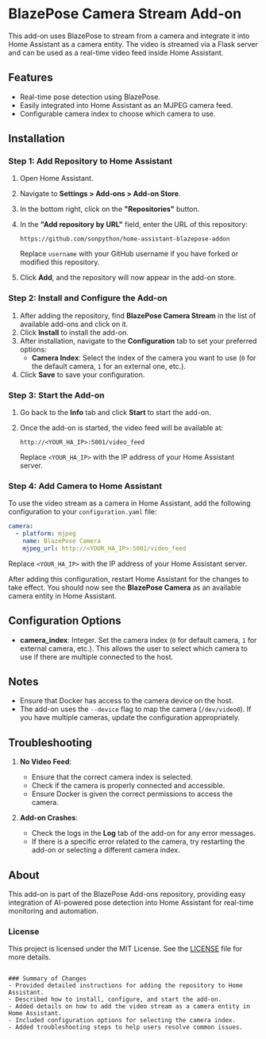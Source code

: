 
# BlazePose Camera Stream Add-on

This add-on uses BlazePose to stream from a camera and integrate it into Home Assistant as a camera entity. The video is streamed via a Flask server and can be used as a real-time video feed inside Home Assistant.

## Features
- Real-time pose detection using BlazePose.
- Easily integrated into Home Assistant as an MJPEG camera feed.
- Configurable camera index to choose which camera to use.

## Installation

### Step 1: Add Repository to Home Assistant

1. Open Home Assistant.
2. Navigate to **Settings > Add-ons > Add-on Store**.
3. In the bottom right, click on the **"Repositories"** button.
4. In the **"Add repository by URL"** field, enter the URL of this repository:

   ```
   https://github.com/sonpython/home-assistant-blazepose-addon
   ```

   Replace `username` with your GitHub username if you have forked or modified this repository.

5. Click **Add**, and the repository will now appear in the add-on store.

### Step 2: Install and Configure the Add-on

1. After adding the repository, find **BlazePose Camera Stream** in the list of available add-ons and click on it.
2. Click **Install** to install the add-on.
3. After installation, navigate to the **Configuration** tab to set your preferred options:
   - **Camera Index**: Select the index of the camera you want to use (`0` for the default camera, `1` for an external one, etc.).
4. Click **Save** to save your configuration.

### Step 3: Start the Add-on

1. Go back to the **Info** tab and click **Start** to start the add-on.
2. Once the add-on is started, the video feed will be available at:

   ```
   http://<YOUR_HA_IP>:5001/video_feed
   ```

   Replace `<YOUR_HA_IP>` with the IP address of your Home Assistant server.

### Step 4: Add Camera to Home Assistant

To use the video stream as a camera in Home Assistant, add the following configuration to your `configuration.yaml` file:

```yaml
camera:
  - platform: mjpeg
    name: BlazePose Camera
    mjpeg_url: http://<YOUR_HA_IP>:5001/video_feed
```

Replace `<YOUR_HA_IP>` with the IP address of your Home Assistant server.

After adding this configuration, restart Home Assistant for the changes to take effect. You should now see the **BlazePose Camera** as an available camera entity in Home Assistant.

## Configuration Options

- **camera_index**: Integer. Set the camera index (`0` for default camera, `1` for external camera, etc.). This allows the user to select which camera to use if there are multiple connected to the host.

## Notes

- Ensure that Docker has access to the camera device on the host.
- The add-on uses the `--device` flag to map the camera (`/dev/video0`). If you have multiple cameras, update the configuration appropriately.

## Troubleshooting

1. **No Video Feed**: 
   - Ensure that the correct camera index is selected.
   - Check if the camera is properly connected and accessible.
   - Ensure Docker is given the correct permissions to access the camera.

2. **Add-on Crashes**:
   - Check the logs in the **Log** tab of the add-on for any error messages.
   - If there is a specific error related to the camera, try restarting the add-on or selecting a different camera index.

## About

This add-on is part of the BlazePose Add-ons repository, providing easy integration of AI-powered pose detection into Home Assistant for real-time monitoring and automation.

### License

This project is licensed under the MIT License. See the [LICENSE](LICENSE) file for more details.
```

### Summary of Changes
- Provided detailed instructions for adding the repository to Home Assistant.
- Described how to install, configure, and start the add-on.
- Added details on how to add the video stream as a camera entity in Home Assistant.
- Included configuration options for selecting the camera index.
- Added troubleshooting steps to help users resolve common issues.
